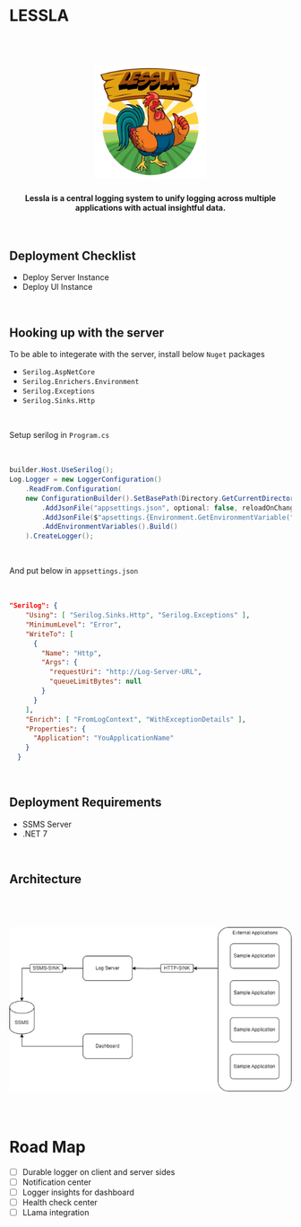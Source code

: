 # LESSLA

<h1 align="center">
  <br>
  <img src="banner.png" width="200">
  <br>
</h1>

<h4 align="center">Lessla is a central logging system to unify logging across multiple applications with actual insightful data.</h4>

<br/>

## Deployment Checklist

- Deploy Server Instance
- Deploy UI Instance

<br/>

## Hooking up with the server

To be able to integerate with the server, install below `Nuget` packages

- `Serilog.AspNetCore`
- `Serilog.Enrichers.Environment`
- `Serilog.Exceptions`
- `Serilog.Sinks.Http`

<br/>

Setup serilog in `Program.cs`

<br/>

```csharp
builder.Host.UseSerilog();
Log.Logger = new LoggerConfiguration()
    .ReadFrom.Configuration(
    new ConfigurationBuilder().SetBasePath(Directory.GetCurrentDirectory())
        .AddJsonFile("appsettings.json", optional: false, reloadOnChange: true)
        .AddJsonFile($"apsettings.{Environment.GetEnvironmentVariable("DOTNET_ENVIRONMENT") ?? "Production"}.json", optional: true, reloadOnChange: true)
        .AddEnvironmentVariables().Build()
    ).CreateLogger();
```

<br/>

And put below in `appsettings.json`

<br/>

```json
"Serilog": {
    "Using": [ "Serilog.Sinks.Http", "Serilog.Exceptions" ],
    "MinimumLevel": "Error",
    "WriteTo": [
      {
        "Name": "Http",
        "Args": {
          "requestUri": "http://Log-Server-URL",
          "queueLimitBytes": null
        }
      }
    ],
    "Enrich": [ "FromLogContext", "WithExceptionDetails" ],
    "Properties": {
      "Application": "YouApplicationName"
    }
  }
```

<br/>

## Deployment Requirements

- SSMS Server
- .NET 7

<br/>

## Architecture

<h1 align="center">
  <br>
  <img src="architecture.png" width="600">
  <br>
</h1>

<br/>

# Road Map

- [ ] Durable logger on client and server sides
- [ ] Notification center
- [ ] Logger insights for dashboard
- [ ] Health check center
- [ ] LLama integration

<br/>
